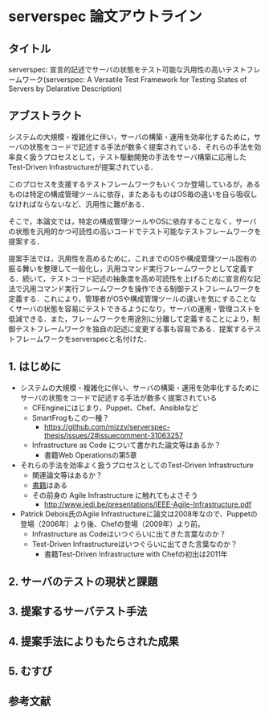 # serverspec 論文アウトライン

## タイトル

serverspec: 宣言的記述でサーバの状態をテスト可能な汎用性の高いテストフレームワーク(serverspec: A Versatile Test Framework for Testing States of Servers by Delarative Description)

## アブストラクト

システムの大規模・複雑化に伴い，サーバの構築・運用を効率化するために，サーバの状態をコードで記述する手法が数多く提案されている．それらの手法を効率良く扱うプロセスとして，テスト駆動開発の手法をサーバ構築に応用したTest-Driven Infrastructureが提案されている．

このプロセスを支援するテストフレームワークもいくつか登場しているが，あるものは特定の構成管理ツールに依存，またあるものはOS毎の違いを自ら吸収しなければならないなど、汎用性に難がある．

そこで，本論文では，特定の構成管理ツールやOSに依存することなく，サーバの状態を汎用的かつ可読性の高いコードでテスト可能なテストフレームワークを提案する．

提案手法では，汎用性を高めるために，これまでのOSや構成管理ツール固有の振る舞いを整理して一般化し，汎用コマンド実行フレームワークとして定義する．続いて，テストコード記述の抽象度を高め可読性を上げるために宣言的な記法で汎用コマンド実行フレームワークを操作できる制御テストフレームワークを定義する．これにより，管理者がOSや構成管理ツールの違いを気にすることなくサーバの状態を容易にテストできるようになり，サーバの運用・管理コストを低減できる．また，フレームワークを用途別に分離して定義することにより，制御テストフレームワークを独自の記述に変更する事も容易である．提案するテストフレームワークをserverspecと名付けた．

## 1. はじめに

 * システムの大規模・複雑化に伴い、サーバの構築・運用を効率化するためにサーバの状態をコードで記述する手法が数多く提案されている
   * CFEngineにはじまり、Puppet、Chef、Ansibleなど
   * SmartFrogもこの一種？
     * https://github.com/mizzy/serverspec-thesis/issues/2#issuecomment-31063257
   * Infrastructure as Code について書かれた論文等はあるか？
     * 書籍Web Operationsの第5章
 * それらの手法を効率よく扱うプロセスとしてのTest-Driven Infrastructure
   * 関連論文等はあるか？
   * [書籍](http://shop.oreilly.com/product/0636920030973.do)はある
   * その前身の Agile Infrastructure に触れてもよさそう
     * http://www.jedi.be/presentations/IEEE-Agile-Infrastructure.pdf
 * Patrick Debois氏のAgile Infrastructureに論文は2008年なので、Puppetの登場（2006年）より後、Chefの登場（2009年）より前。
     * Infrastructure as Codeはいつぐらいに出てきた言葉なのか？
     * Test-Driven Infrastructureはいつぐらいに出てきた言葉なのか？
       * 書籍Test-Driven Infrastructure with Chefの初出は2011年

## 2. サーバのテストの現状と課題

## 3. 提案するサーバテスト手法

## 4. 提案手法によりもたらされた成果


## 5. むすび

## 参考文献
